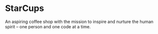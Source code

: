# StarCups
An aspiring coffee shop with the mission to inspire and nurture the human spirit – one person and one code at a time.
